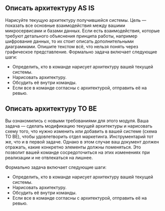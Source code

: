## Описать архитектуру AS IS

Нарисуйте текущую архитектуру получившейся системы. Цель — показать все основные взаимодействия между вашими микросервисами и базами данных. Если есть взаимодействия, которые требуют детального объяснения принципа работы, например шифрование данных, то их стоит описать дополнительными диаграммами. Опишите текстом всё, что нельзя понять через графическое представление.
Формально задача включает следующие шаги:

- Определить, кто в команде нарисует архитектуру вашей текущей системы.
- Нарисовать архитектуру.
- Обсудить её внутри команды.
- Если все в команде согласны с архитектурой, отправить её на ревью.

## Описать архитектуру TO BE

Вы ознакомились с новыми требованиями для этого модуля. Ваша задача — сделать модификацию текущей архитектуры и нарисовать схему того, что нужно изменить или добавить в вашей системе (схема TO BE), чтобы удовлетворить отдел маркетинга. Инструментарий тот же, что и в первой задаче. Однако в этом случае ваш документ должен отражать, какие конкретно элементы должны поменяться. Это позволит вашей команде сосредоточиться на этих изменениях при реализации и не отвлекаться на лишнее.

Формально задача включает следующие шаги:

- Определить, кто в команде нарисует архитектуру вашей текущей системы.
- Нарисовать архитектуру.
- Обсудить её внутри команды.
- Если все в команде согласны с архитектурой, отправить её на ревью.
